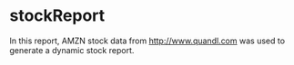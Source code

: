 # stockReport

In this report, AMZN stock data from http://www.quandl.com was used to generate a dynamic stock report.

